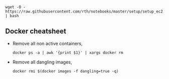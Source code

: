 
```

wget -O - https://raw.githubusercontent.com/rth/notebooks/master/setup/setup_ec2.sh | bash
```


## Docker cheatsheet

* Remove all non active containers,
  ```
  docker ps -a | awk '{print $1}' | xargs docker rm
  ```
* Remove all dangling images,
  ```
  docker rmi $(docker images -f dangling=true -q)
  ```
